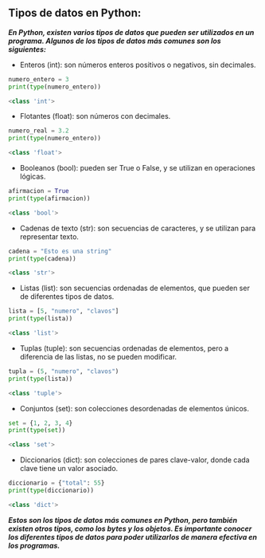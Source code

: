 
## Tipos de datos en Python:

___En Python, existen varios tipos de datos que pueden ser utilizados en un programa. Algunos de los tipos de datos más comunes son los siguientes:___

- Enteros (int): son números enteros positivos o negativos, sin decimales.
```python
numero_entero = 3 
print(type(numero_entero)) 

<class 'int'> 
```

- Flotantes (float): son números con decimales.
```python
numero_real = 3.2 
print(type(numero_entero)) 

<class 'float'> 
```

- Booleanos (bool): pueden ser True o False, y se utilizan en operaciones lógicas.
```python
afirmacion = True 
print(type(afirmacion)) 

<class 'bool'> 
```

- Cadenas de texto (str): son secuencias de caracteres, y se utilizan para representar texto.
```python
cadena = "Esto es una string" 
print(type(cadena)) 

<class 'str'> 
```

- Listas (list): son secuencias ordenadas de elementos, que pueden ser de diferentes tipos de datos.

```python
lista = [5, "numero", "clavos"] 
print(type(lista)) 

<class 'list'> 
```

- Tuplas (tuple): son secuencias ordenadas de elementos, pero a diferencia de las listas, no se pueden modificar.

```python
tupla = (5, "numero", "clavos") 
print(type(lista)) 

<class 'tuple'> 
```

- Conjuntos (set): son colecciones desordenadas de elementos únicos.

```python
set = {1, 2, 3, 4} 
print(type(set))

<class 'set'> 
```

- Diccionarios (dict): son colecciones de pares clave-valor, donde cada clave tiene un valor asociado.

```python
diccionario = {"total": 55} 
print(type(diccionario)) 

<class 'dict'> 
```

___Estos son los tipos de datos más comunes en Python, pero también existen otros tipos, como los bytes y los objetos. Es importante conocer los diferentes tipos de datos para poder utilizarlos de manera efectiva en los programas.___